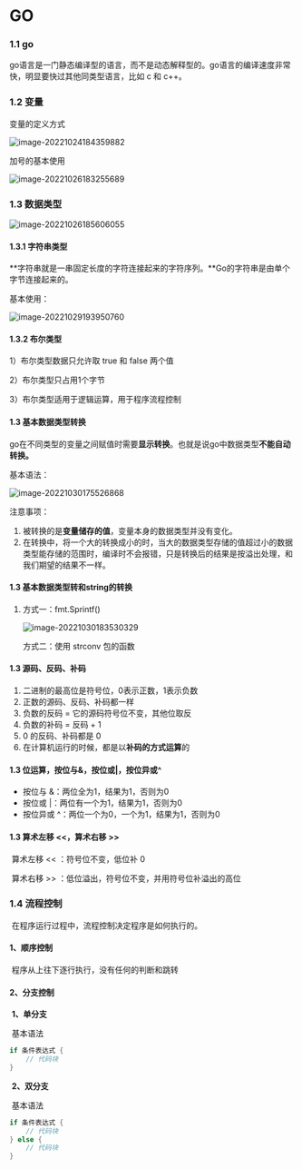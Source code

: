 # GO

### 1.1	go

go语言是一门静态编译型的语言，而不是动态解释型的。go语言的编译速度非常快，明显要快过其他同类型语言，比如 c 和 c++。

### 1.2	变量

变量的定义方式

![image-20221024184359882](C:\Users\86131\AppData\Roaming\Typora\typora-user-images\image-20221024184359882.png)

加号的基本使用

![image-20221026183255689](C:\Users\86131\AppData\Roaming\Typora\typora-user-images\image-20221026183255689.png)

### 1.3	数据类型

![image-20221026185606055](C:\Users\86131\AppData\Roaming\Typora\typora-user-images\image-20221026185606055.png)

#### 1.3.1	字符串类型

**字符串就是一串固定长度的字符连接起来的字符序列。**Go的字符串是由单个字节连接起来的。

基本使用：

![image-20221029193950760](C:\Users\86131\AppData\Roaming\Typora\typora-user-images\image-20221029193950760.png)

#### 1.3.2	布尔类型

1）布尔类型数据只允许取 true 和 false 两个值

2）布尔类型只占用1个字节

3）布尔类型适用于逻辑运算，用于程序流程控制

#### 1.3	基本数据类型转换

go在不同类型的变量之间赋值时需要**显示转换**。也就是说go中数据类型**不能自动转换。**

基本语法：

![image-20221030175526868](C:\Users\86131\AppData\Roaming\Typora\typora-user-images\image-20221030175526868.png)

注意事项：

1. 被转换的是**变量储存的值**，变量本身的数据类型并没有变化。
2. 在转换中，将一个大的转换成小的时，当大的数据类型存储的值超过小的数据类型能存储的范围时，编译时不会报错，只是转换后的结果是按溢出处理，和我们期望的结果不一样。

#### 1.3	基本数据类型转和string的转换

1. 方式一：fmt.Sprintf()

   ![image-20221030183530329](C:\Users\86131\AppData\Roaming\Typora\typora-user-images\image-20221030183530329.png)

   方式二：使用 strconv 包的函数

#### 1.3 源码、反码、补码

1. 二进制的最高位是符号位，0表示正数，1表示负数
2. 正数的源码、反码、补码都一样
3. 负数的反码 = 它的源码符号位不变，其他位取反
4. 负数的补码 = 反码 + 1
5. 0 的反码、补码都是 0
6. 在计算机运行的时候，都是以**补码的方式运算**的

#### 1.3 位运算，按位与&，按位或|，按位异或^

- 按位与 &：两位全为1，结果为1，否则为0
- 按位或 |：两位有一个为1，结果为1，否则为0
- 按位异或 ^：两位一个为0，一个为1，结果为1，否则为0

#### 1.3 算术左移 <<，算术右移 >>

​	算术左移 << ：符号位不变，低位补 0

​	算术右移 >> ：低位溢出，符号位不变，并用符号位补溢出的高位

### 1.4 流程控制

​	在程序运行过程中，流程控制决定程序是如何执行的。

#### 	1、顺序控制

​		程序从上往下逐行执行，没有任何的判断和跳转

#### 	2、分支控制

​		**1、单分支**

​			基本语法

```go
if 条件表达式 {
    // 代码块
}
```

​		**2、双分支**

​			基本语法

```go
if 条件表达式 {
    // 代码块
} else {
    // 代码块
}
```
